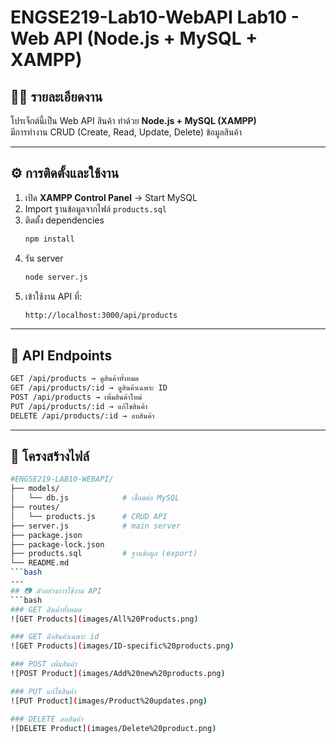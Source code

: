 # ENGSE219-Lab10-WebAPI  Lab10 - Web API (Node.js + MySQL + XAMPP)

## 👨‍💻 รายละเอียดงาน
โปรเจ็กต์นี้เป็น Web API สินค้า ทำด้วย **Node.js + MySQL (XAMPP)**  
มีการทำงาน CRUD (Create, Read, Update, Delete) ข้อมูลสินค้า 

---

## ⚙️ การติดตั้งและใช้งาน
1. เปิด **XAMPP Control Panel** → Start MySQL  
2. Import ฐานข้อมูลจากไฟล์ `products.sql`  
3. ติดตั้ง dependencies
   ```bash
   npm install
   ```
4. รัน server
   ```bash
   node server.js
   ```
5. เข้าใช้งาน API ที่:
   ```bash
   http://localhost:3000/api/products
   ```
---
## 🔗 API Endpoints
```bash
GET /api/products → ดูสินค้าทั้งหมด 
GET /api/products/:id → ดูสินค้าเฉพาะ ID 
POST /api/products → เพิ่มสินค้าใหม่ 
PUT /api/products/:id → แก้ไขสินค้า 
DELETE /api/products/:id → ลบสินค้า 
```
---
##  📂 โครงสร้างไฟล์
   ```bash
#ENGSE219-LAB10-WEBAPI/
├── models/
│   └── db.js            # เชื่อมต่อ MySQL
├── routes/
│   └── products.js      # CRUD API
├── server.js            # main server
├── package.json
├── package-lock.json
├── products.sql         # ฐานข้อมูล (export)
└── README.md 
   ```bash
---
## 📷 ตัวอย่างการใช้งาน API
   ```bash
### GET สินค้าทั้งหมด
![GET Products](images/All%20Products.png)

### GET ดึงสินค้าเฉพาะ id
![GET Products](images/ID-specific%20products.png)

### POST เพิ่มสินค้า
![POST Product](images/Add%20new%20products.png)

### PUT แก้ไขสินค้า
![PUT Product](images/Product%20updates.png)

### DELETE ลบสินค้า
![DELETE Product](images/Delete%20product.png)
   ```
